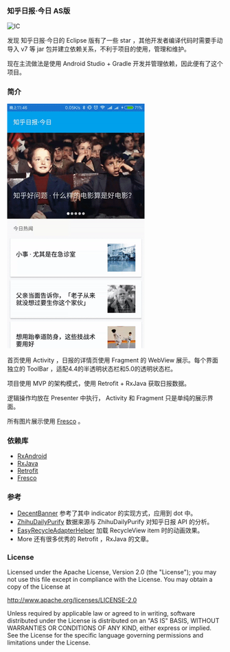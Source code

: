 ### 知乎日报·今日 AS版

![IC](art/ic_launcher.jpg)

发现 知乎日报·今日的 Eclipse 版有了一些 star ，其他开发者编译代码时需要手动导入 v7 等 jar 包并建立依赖关系，不利于项目的使用，管理和维护。

现在主流做法是使用 Android Studio + Gradle 开发并管理依赖，因此便有了这个项目。

### 简介

![PP](art/intro.gif)

首页使用 Activity ，日报的详情页使用 Fragment 的 WebView 展示。每个界面独立的 ToolBar ，适配4.4的半透明状态栏和5.0的透明状态栏。

项目使用 MVP 的架构模式，使用 Retrofit + RxJava 获取日报数据。

逻辑操作均放在 Presenter 中执行， Activity 和 Fragment 只是单纯的展示界面。

所有图片展示使用 [Fresco](http://fresco-cn.org/) 。


### 依赖库

* [RxAndroid](https://github.com/ReactiveX/RxAndroid)
* [RxJava](https://github.com/ReactiveX/RxJava)
* [Retrofit](https://github.com/square/retrofit)
* [Fresco](http://fresco-cn.org/)

### 参考

* [DecentBanner](https://github.com/chengdazhi/DecentBanner) 参考了其中 indicator 的实现方式，应用到 dot 中。
* [ZhihuDailyPurify](https://github.com/izzyleung/ZhihuDailyPurify/) 数据来源与 ZhihuDailyPurify 对知乎日报 API 的分析。
* [EasyRecycleAdapterHelper](https://github.com/HotBitmapGG/EasyRecycleAdapterHelper) 加载 RecycleView item 时的动画效果。
* More 还有很多优秀的 Retrofit ，RxJava 的文章。

### License

Licensed under the Apache License, Version 2.0 (the "License");
you may not use this file except in compliance with the License.
You may obtain a copy of the License at

http://www.apache.org/licenses/LICENSE-2.0

Unless required by applicable law or agreed to in writing, software
distributed under the License is distributed on an "AS IS" BASIS,
WITHOUT WARRANTIES OR CONDITIONS OF ANY KIND, either express or implied.
See the License for the specific language governing permissions and
limitations under the License.